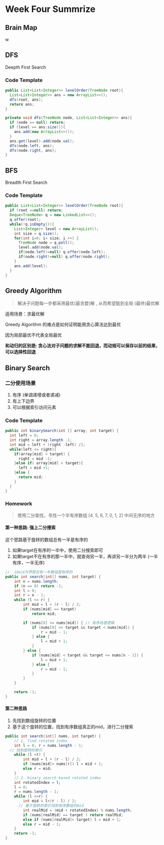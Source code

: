 # Week Four Summrize

## Brain Map

w

## DFS

Deepth First Search

### Code Template

```java
public List<List<Integer>> levelOrder(TreeNode root){
  List<List<Integer>> ans = new ArrayList<>();
  dfs(root, ans);
  return ans;
}

private void dfs(TreeNode node, List<List<Integer>> ans){
  if (node == null) return;
  if (level == ans.size()){
    ans.add(new ArrayList<>());
  }
  ans.get(level).add(node.val);
  dfs(node.left, ans);
  dfs(node.right, ans);
}
```



## BFS

Breadth First Search

### Code Template

```java
public List<List<Integer>> levelOrder(TreeNode root){
  if (root ==null) return;
  Deque<TreeNode> q = new LinkedList<>();
  q.offer(root);
  while(!q.isEmpty()){
    List<Integer> level = new ArrayList();
    int size = q.size();
    for(int i=0; i< size; i ++) {
      TreeNode node = q.poll();
      level.add(node.val);
      if(node.left!=null) q.offer(node.left);
      if(node.right!=null) q.offer(node.right);
    }
    ans.add(level);
  }
}
```



## Greedy Algorithm

> 解决子问题每一步都采用最优(最贪婪)解 , 从而希望能到全局 (最终)最优解

适用场景：求最优解

Greedy Algorithm 的难点是如何证明能用贪心算法达到最优

因为局部最优不代表全局最优

**和动归的区别是: 贪心法对子问题的求解不能回退，而动规可以保存以前的结果，可以选择性回退**



## Binary Search

### 二分使用场景

1. 有序 (单调递增或者递减)
2. 有上下边界
3. 可以根据索引访问元素

### Code Template

```java
public int binarySearch(int [] array, int target) {
  int left = 0;
  int right = array.length -1;
  int mid = left + (right -left) /2;
  while(left <= right){
    if(array[mid] < target) {
      right = mid -1;
    }else if( array[mid] > target){
      left = mid +1;
    }else {
      return mid;
    }
  }
}
```



### Homework

> 使用二分查找，寻找一个半有序数组 [4, 5, 6, 7, 0, 1, 2] 中间无序的地方

#### 第一种思路: 强上二分搜索

这个思路基于旋转的数组总有一半是有序的

1. 如果target在有序的一半中，使用二分搜索即可
2. 如果target不在有序的那一半中，就查询另一半，再讲另一半分为两半 (一半有序，一半无序)

```java
//  以mid为界限总有一半数组是有序的
public int search(int[] nums, int target) {
    int n = nums.length;
    if (n == 0) return -1;
    int l = 0;
    int r = n - 1;
    while (l <= r) {
        int mid = l + (r - l) / 2;
        if (nums[mid] == target)
            return mid;

        if (nums[0] <= nums[mid]) { // 有序处理逻辑
            if (nums[0] <= target && target < nums[mid]) {
                r = mid - 1;
            } else {
                l = mid + 1;
            }
        } else {
            if (nums[mid] < target && target <= nums[n - 1]) {
                l = mid + 1;
            } else {
                r = mid - 1;
            }
        }
    }

    return -1;
}
```

#### 第二种思路 

1. 先找到数组旋转的位置
2. 基于这个旋转的位置，找到有序数组真正的mid，进行二分搜索

```java
public int search(int[] nums, int target) {
    // 1. find rotated index
    int l = 0, r = nums.length - 1;
  // 找到旋转的索引
    while (l <r) {
        int mid = l + (r - l) / 2;
        if (nums[mid]> nums[r]) l = mid + 1;
        else r = mid;
    }
    // 2. binary search based rotated index
    int rotatedIndex = l;
    l = 0;
    r = nums.length - 1;
    while (l <=r) {
        int mid = l+(r - l) / 2;
      // 基于旋转的索引找到有序数组的mid
        int realMid = (mid + rotatedIndex) % nums.length;
        if (nums[realMid] == target ) return realMid;
        else if (nums[realMid]< target) l = mid + 1;
        else r = mid - 1;
    }
    return -1;
}
```

